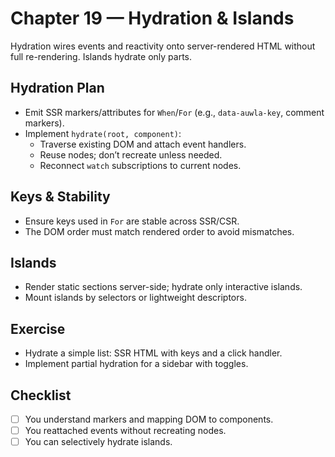 # Chapter 19 — Hydration & Islands

Hydration wires events and reactivity onto server-rendered HTML without full re-rendering. Islands hydrate only parts.

## Hydration Plan
- Emit SSR markers/attributes for `When`/`For` (e.g., `data-auwla-key`, comment markers).
- Implement `hydrate(root, component)`:
  - Traverse existing DOM and attach event handlers.
  - Reuse nodes; don’t recreate unless needed.
  - Reconnect `watch` subscriptions to current nodes.

## Keys & Stability
- Ensure keys used in `For` are stable across SSR/CSR.
- The DOM order must match rendered order to avoid mismatches.

## Islands
- Render static sections server-side; hydrate only interactive islands.
- Mount islands by selectors or lightweight descriptors.

## Exercise
- Hydrate a simple list: SSR HTML with keys and a click handler.
- Implement partial hydration for a sidebar with toggles.

## Checklist
- [ ] You understand markers and mapping DOM to components.
- [ ] You reattached events without recreating nodes.
- [ ] You can selectively hydrate islands.